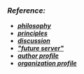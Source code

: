 ### ***Reference:***
* ***[philosophy](philosophy.md)***
* ***[principles](principles.md)***
* ***[discussion](discussion.md)***
* ***["future server"](https://www.github.com/elementscope/server)***
* ***[author profile](https://www.github.com/sibjor/)***
* ***[organization profile](https://www.github.com/elementscope/)***